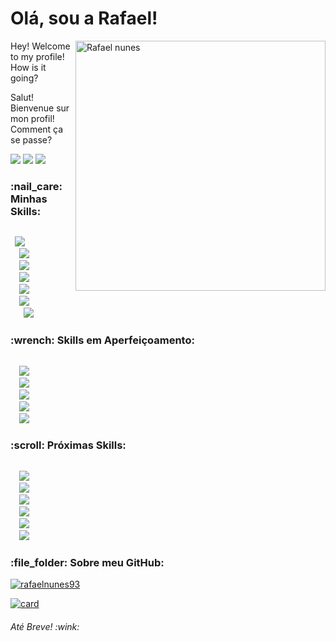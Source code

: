 <h1>Olá, sou a Rafael!</h1>

<img src="https://raw.githubusercontent.com/MicaelliMedeiros/micaellimedeiros/master/image/computer-illustration.png" min-width="400px" max-width="400px" width="400px" align="right" alt="Rafael nunes">

<p align="left"> 
 Hey! Welcome to my profile! How is it going?
 
 Salut! Bienvenue sur mon profil! Comment ça se passe?
</p>

<a href="mailto:rafaelnunes_93@hotmail.com"><img src="https://img.shields.io/badge/Gmail-D14836?style=for-the-badge&logo=gmail&logoColor=white"/></a>  <a href="https://www.linkedin.com/in/rafaelnunesdossantos/"><img src="https://img.shields.io/badge/LinkedIn-0077B5?style=for-the-badge&logo=linkedin&logoColor=white"/></a>  <a href="https://github.com/rafaelnunes93"><img src="https://img.shields.io/badge/Follow-100000?style=for-the-badge&logo=github&logoColor=white"/></a>

<h3>:nail_care: Minhas Skills:</h3> 

<code> 
 <img src="https://img.shields.io/badge/HTML5-FF5733?style=for-the-badge&logo=html5&logoColor=white"/> 
  <img src="https://img.shields.io/badge/CSS3-3498DB?style=for-the-badge&logo=css3&logoColor=white"/> 
  <img src="https://img.shields.io/badge/Bootstrap-7D3C98?style=for-the-badge&logo=bootstrap&logoColor=white"/> 
  <img src="https://img.shields.io/badge/JavaScript-F7DF1E?style=for-the-badge&logo=javascript&logoColor=black"/> 
  <img src="https://img.shields.io/badge/C%23-239120?style=for-the-badge&logo=c-sharp&logoColor=white"/>
  <img src="https://img.shields.io/badge/.NET-5C2D91?style=for-the-badge&logo=.net&logoColor=white"/>
   <img src="https://img.shields.io/badge/Microsoft_SQL_Server-CC2927?style=for-the-badge&logo=microsoft-sql-server&logoColor=white"/>
</code>

<h3> :wrench: Skills em Aperfeiçoamento:</h3>

<code>
  <img src="https://img.shields.io/badge/Angular-DD0031?style=for-the-badge&logo=angular&logoColor=white"/>
  <img src="https://img.shields.io/badge/TypeScript-007ACC?style=for-the-badge&logo=typescript&logoColor=white"/>
  <img src="https://img.shields.io/badge/Unity-100000?style=for-the-badge&logo=unity&logoColor=white"/>
  <img src="https://img.shields.io/badge/React_Native-20232A?style=for-the-badge&logo=react&logoColor=61DAFB"/>
  <img src="https://img.shields.io/badge/Microsoft_Azure-0089D6?style=for-the-badge&logo=microsoft-azure&logoColor=white"/>
</code>

<h3> :scroll: Próximas Skills:</h3>

<code>
  <img src="https://img.shields.io/badge/Xamarin-3498DB?style=for-the-badge&logo=xamarin&logoColor=white"/> 
  <img src="https://img.shields.io/badge/Node.js-43853D?style=for-the-badge&logo=node.js&logoColor=white"/>
  <img src="https://img.shields.io/badge/MongoDB-4EA94B?style=for-the-badge&logo=mongodb&logoColor=white"/>
  <img src="https://img.shields.io/badge/React-20232A?style=for-the-badge&logo=react&logoColor=61DAFB"/>
  <img src="https://img.shields.io/badge/Redux-593D88?style=for-the-badge&logo=redux&logoColor=white"/>
  <img src="https://img.shields.io/badge/Steam-000000?style=for-the-badge&logo=steam&logoColor=white"/>
</code>

<h3> :file_folder: Sobre meu GitHub:</h3>

[![rafaelnunes93](https://github-readme-stats.vercel.app/api/top-langs/?username=rafaelnunes93&hide=html&layout=compact&theme=tokyonight)](https://github.com/rafaelnunes93/)

[![card](https://github-readme-stats.vercel.app/api?username=rafaelnunes93&theme=tokyonight)](https://github.com/rafaelnunes93/)

<h6>Até Breve! :wink:</h6>



